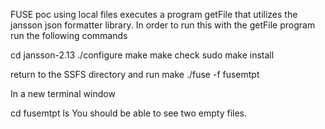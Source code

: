 FUSE poc using local files executes a program getFile that utilizes the jansson json formatter library. In order to run this with the getFile program run the following commands

cd jansson-2.13
./configure
make
make check
sudo make install


return to the SSFS directory and run 
make
./fuse -f fusemtpt

In a new terminal window 

cd fusemtpt 
ls
You should be able to see two empty files.